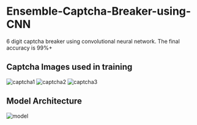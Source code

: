 # Ensemble-Captcha-Breaker-using-CNN
6 digit captcha breaker using convolutional neural network. The final accuracy is 99%+ 

## Captcha Images used in training
![captcha1](https://i.imgur.com/mKQCi0F.png) ![captcha2](https://i.imgur.com/V3nH1R6.png) ![captcha3](https://i.imgur.com/4uxqvPw.png)

## Model Architecture
![model](https://i.imgur.com/y1ASzGN.jpg)
